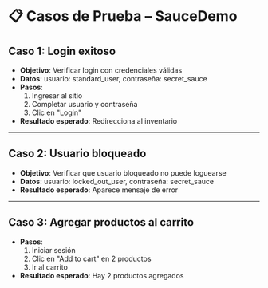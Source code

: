 # 📋 Casos de Prueba – SauceDemo

## Caso 1: Login exitoso
- **Objetivo**: Verificar login con credenciales válidas
- **Datos**: usuario: standard_user, contraseña: secret_sauce
- **Pasos**:
  1. Ingresar al sitio
  2. Completar usuario y contraseña
  3. Clic en "Login"
- **Resultado esperado**: Redirecciona al inventario

---

## Caso 2: Usuario bloqueado
- **Objetivo**: Verificar que usuario bloqueado no puede loguearse
- **Datos**: usuario: locked_out_user, contraseña: secret_sauce
- **Resultado esperado**: Aparece mensaje de error

---

## Caso 3: Agregar productos al carrito
- **Pasos**:
  1. Iniciar sesión
  2. Clic en "Add to cart" en 2 productos
  3. Ir al carrito
- **Resultado esperado**: Hay 2 productos agregados
